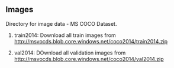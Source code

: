 ## Images

Directory for image data - MS COCO Dataset.

1. train2014: Download all train images from http://msvocds.blob.core.windows.net/coco2014/train2014.zip

2. val2014: DOwnload all validation images from http://msvocds.blob.core.windows.net/coco2014/val2014.zip
